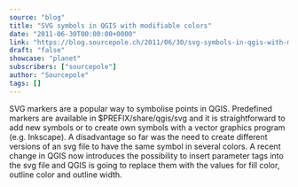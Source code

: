 ```yaml
---
source: "blog"
title: "SVG symbols in QGIS with modifiable colors"
date: "2011-06-30T00:00:00+0000"
link: "https://blog.sourcepole.ch/2011/06/30/svg-symbols-in-qgis-with-modifiable-colors/"
draft: "false"
showcase: "planet"
subscribers: ["sourcepole"]
author: "Sourcepole"
tags: []
---
```


SVG markers are a popular way to symbolise points in QGIS. Predefined markers are available in $PREFIX/share/qgis/svg and it is straightforward to add new symbols or to create own symbols with a vector graphics program (e.g. Inkscape). A disadvantage so far was the need to create different versions of an svg file to have the same symbol in several colors. A recent change in QGIS now introduces the possibility to insert parameter tags into the svg file and QGIS is going to replace them with the values for fill color, outline color and outline width.
